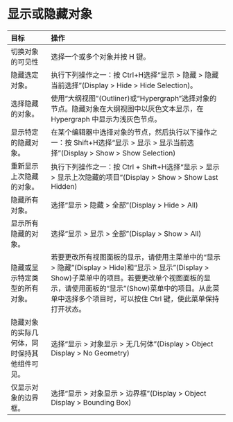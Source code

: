 # 显示或隐藏对象

| 目标                                         | 操作                                                         |
| :------------------------------------------- | :----------------------------------------------------------- |
| 切换对象的可见性                             | 选择一个或多个对象并按 H 键。                                |
| 隐藏选定对象。                               | 执行下列操作之一：按 Ctrl+H选择“显示 > 隐藏 > 隐藏当前选择”(Display > Hide > Hide Selection)。 |
| 选择隐藏的对象。                             | 使用“大纲视图”(Outliner)或“Hypergraph”选择对象的节点。隐藏对象在大纲视图中以灰色文本显示，在 Hypergraph 中显示为浅灰色节点。 |
| 显示特定的隐藏对象。                         | 在某个编辑器中选择对象的节点，然后执行以下操作之一：按 Shift+H选择“显示 > 显示 > 显示当前选择”(Display > Show > Show Selection) |
| 重新显示上次隐藏的对象。                     | 执行下列操作之一：按 Ctrl + Shift+H选择“显示 > 显示 > 显示上次隐藏的项目”(Display > Show > Show Last Hidden) |
| 隐藏所有对象。                               | 选择“显示 > 隐藏 > 全部”(Display > Hide > All)               |
| 显示所有隐藏的对象。                         | 选择“显示 > 显示 > 全部”(Display > Show > All)               |
| 隐藏或显示特定类型的所有对象。               | 若要更改所有视图面板的显示，请使用主菜单中的“显示 > 隐藏”(Display > Hide)和“显示 > 显示”(Display > Show)子菜单中的项目。若要更改单个视图面板的显示，请使用面板的“显示”(Show)菜单中的项目。从此菜单中选择多个项目时，可以按住 Ctrl 键，使此菜单保持打开状态。 |
| 隐藏对象的实际几何体，同时保持其他组件可见。 | 选择“显示 > 对象显示 > 无几何体”(Display > Object Display > No Geometry) |
| 仅显示对象的边界框。                         | 选择“显示 > 对象显示 > 边界框”(Display > Object Display > Bounding Box) |